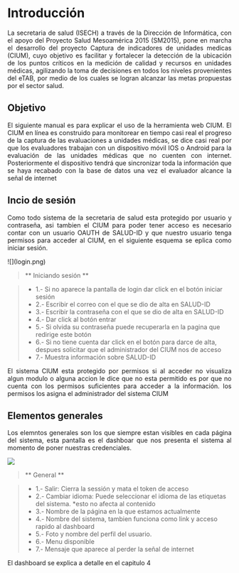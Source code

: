 # Introducción

<p style="text-align: justify;">
La secretaria de salud (ISECH) a través de la Dirección de Informática, con el apoyo del Proyecto Salud Mesoamérica 2015 (SM2015), pone en marcha el desarrollo del proyecto 
Captura de indicadores de unidades medicas (CIUM), cuyo objetivo es facilitar y fortalecer la detección de la ubicación de los puntos críticos en la medición de calidad y recursos 
en unidades médicas, agilizando la toma de decisiones en todos los niveles provenientes del eTAB, por medio de los cuales se logran alcanzar las metas propuestas por el sector salud.
</p>

## Objetivo

<p style="text-align: justify;">
El siguiente manual es para explicar el uso de la herramienta web CIUM. 
El CIUM en línea es construido para monitorear en tiempo casi real el progreso de la captura de las evaluaciones a unidades médicas, se dice casi real por que los evaluadores 
trabajan con un dispositivo móvil IOS o Android para la evaluación de las unidades médicas que no cuenten con internet. Posteriormente el dispositivo tendrá que sincronizar toda 
la información que se haya recabado con la base de datos una vez el evaluador alcance la señal de internet
</p>


## Incio de sesión

<p style="text-align: justify;">
Como todo sistema de la secretaria de salud esta protegido por usuario y contraseña, asi tambien el CIUM para poder tener acceso es necesario contar con un usuario OAUTH de SALUD-ID
y que nuestro usuario tenga permisos para acceder al CIUM, en el siguiente esquema se eplica como iniciar sesión.
</p>
![](login.png)

> ** Iniciando sesión **

> - 1.- Si no aparece la pantalla de login dar click en el botón iniciar sesión
> - 2.- Escribir el correo con el que se dio de alta en SALUD-ID
> - 3.- Escribir la contraseña con  el que se dio de alta en SALUD-ID
> - 4.- Dar click al botón entrar
> - 5.- Si olvida su contraseña puede recuperarla en la pagina que redirige este botón
> - 6.- Si no tiene cuenta dar click en el botón para darce de alta, despues solicitar que el administrador del CIUM nos de acceso
> - 7.- Muestra información sobre SALUD-ID

<p style="text-align: justify;">
El sistema CIUM esta protegido por permisos si al acceder no visualiza algun modulo o alguna accion le dice que no esta permitido es por que no cuenta con los permisos suficientes para acceder
a la información. los permisos los asigna el administrador del sistema CIUM
</p>

## Elementos generales

<p style="text-align: justify;">
Los elemntos generales son los que siempre estan visibles en cada página del sistema, esta pantalla es el dashboar que nos presenta el sistema al momento de poner nuestras credenciales.
</p>

![](general.png)

> ** General **

> - 1.- Salir: Cierra la sessión y mata el token de acceso
> - 2.- Cambiar idioma: Puede seleccionar el idioma de las etiquetas del sistema. *esto no afecta al contenido
> - 3.- Nombre de la página en la que estamos actualmente
> - 4.- Nombre del sistema, tambien funciona como link y acceso rapido al dashboard
> - 5.- Foto y nombre del perfil del usuario.
> - 6.- Menu disponible
> - 7.- Mensaje que aparece al perder la señal de internet


<p style="text-align: justify;">
El dashboard se explica a detalle en el capitulo 4
</p>